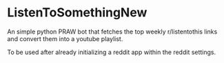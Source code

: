 # ListenToSomethingNew

An simple python PRAW bot that fetches the top weekly r/listentothis links and convert them into a youtube playlist. 

To be used after already initializing a reddit app within the reddit settings.
